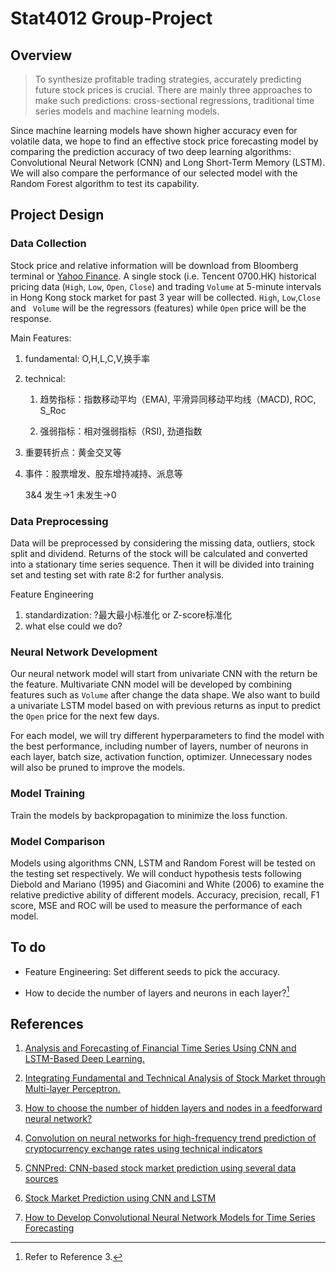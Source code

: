 # Stat4012 Group-Project

## Overview

>  To synthesize profitable trading strategies, accurately predicting future stock prices is crucial. There are mainly three approaches to make such predictions: cross-sectional regressions, traditional time series models and machine learning models. 

   Since machine learning models have shown higher accuracy even for volatile data, we hope to find an effective stock price forecasting model by comparing the prediction accuracy of two deep learning algorithms: Convolutional Neural Network (CNN) and Long Short-Term Memory (LSTM). We will also compare the performance of our selected model with the Random Forest algorithm to test its capability.

## Project Design

### Data Collection

Stock price and relative information will be download from Bloomberg terminal or [Yahoo Finance](https://finance.yahoo.com/). A single stock (i.e. Tencent 0700.HK) historical pricing data (`High`, `Low`, `Open`, `Close`) and trading `Volume` at 5-minute intervals in Hong Kong stock market for past 3 year will be collected. `High`, `Low`,`Close` and ` Volume` will be the regressors (features) while `Open` price will be the response.  

Main Features: 

1. fundamental: O,H,L,C,V,换手率

2. technical:

   1. 趋势指标：指数移动平均（EMA), 平滑异同移动平均线（MACD), ROC, S_Roc

   2. 强弱指标：相对强弱指标（RSI), 劲道指数

3. 重要转折点：黄金交叉等 

4. 事件：股票增发、股东增持减持、派息等

   3&4 发生->1 未发生->0

### Data Preprocessing

Data will be preprocessed by considering the missing data, outliers, stock split and dividend. Returns of the stock will be calculated and converted  into a stationary time series sequence. Then it will be divided into training set and testing set with rate 8:2 for further analysis. 

Feature Engineering

1. standardization: ?最大最小标准化 or Z-score标准化
2. what else could we do?

### Neural Network Development

Our neural network model will start from univariate CNN with the return be the feature. Multivariate CNN model will be developed by combining features such as `Volume` after change the data shape. We also want to build a univariate LSTM model based on with previous returns as input to predict the `Open` price for the next few days. 

For each model, we will try different hyperparameters to find the model with the best performance, including number of layers, number of neurons in each layer, batch size, activation function, optimizer. Unnecessary nodes will also be pruned to improve the models. 

### Model Training

Train the models by backpropagation to minimize the loss function. 

### Model Comparison

Models using algorithms CNN, LSTM and Random Forest will be tested on the testing set respectively. We will conduct hypothesis tests following Diebold and Mariano (1995) and Giacomini and White (2006) to examine the relative predictive ability of different models. Accuracy, precision, recall, F1 score, MSE and ROC will be used to measure the performance of each model.

## To do

- Feature Engineering: Set different seeds to pick the accuracy.

- How to decide the number of layers and neurons in each layer?[^2]

## References

1. [Analysis and Forecasting of Financial Time Series Using CNN and LSTM-Based Deep Learning.](https://link.springer.com/chapter/10.1007/978-981-16-4807-6_39)
2. [Integrating Fundamental and Technical Analysis of Stock Market through Multi-layer Perceptron.](https://ieeexplore.ieee.org/abstract/document/8488440)
3. [How to choose the number of hidden layers and nodes in a feedforward neural network?](https://stats.stackexchange.com/questions/181/how-to-choose-the-number-of-hidden-layers-and-nodes-in-a-feedforward-neural-netw) 
4. [Convolution on neural networks for high-frequency trend prediction of cryptocurrency exchange rates using technical indicators](https://www.sciencedirect.com/science/article/pii/S0957417420300750?via%3Dihub#bib0018)  
5. [CNNPred: CNN-based stock market prediction using several data sources](https://www.arxiv-vanity.com/papers/1810.08923/)  
6. [Stock Market Prediction using CNN and LSTM](https://cs230.stanford.edu/projects_winter_2021/reports/70667451.pdf)
7. [How to Develop Convolutional Neural Network Models for Time Series Forecasting](https://machinelearningmastery.com/how-to-develop-convolutional-neural-network-models-for-time-series-forecasting/)

   [^1]: the number of hidden layers equals one; and the number of neurons in that layer is the mean of the neurons in the input and output layers.
   [^2]: Refer to Reference 3.
